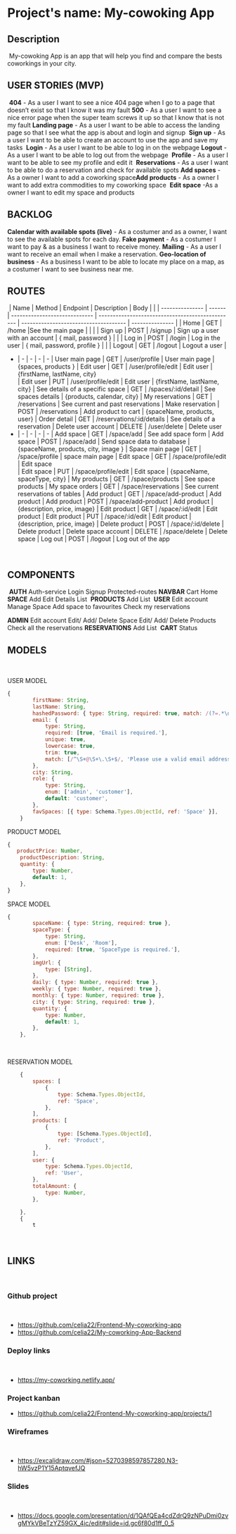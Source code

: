 # Project's name: My-cowoking App

## Description

​
My-cowoking App is an app that will help you find and compare the bests coworkings in your city.
​

## USER STORIES (MVP)

​
**404** - As a user I want to see a nice 404 page when I go to a page that doesn’t exist so that I know it was my fault
​
**500** - As a user I want to see a nice error page when the super team screws it up so that I know that is not my fault
​
**Landing page** - As a user I want to be able to access the landing page so that I see what the app is about and login and signup
​
**Sign up** - As a user I want to be able to create an account to use the app and save my tasks
​
**Login** - As a user I want to be able to log in on the webpage
​
**Logout** - As a user I want to be able to log out from the webpage
​
**Profile** - As a user I want to be able to see my profile and edit it
​
**Reservations** - As a user I want to be able to do a reservation and check for available spots
​
**Add spaces** - As a owner I want to add a coworking space
​
**Add products** - As a owner I want to add extra commodities to my coworking space
​
**Edit space** -As a owner I want to edit my space and products

## BACKLOG

**Calendar with available spots (live)** - As a costumer and as a owner, I want to see the available spots for each day.
**Fake payment** - As a costumer I want to pay & as a business I want to receive money.
**Mailing** - As a user I want to receive an email when I make a reservation.
**Geo-location of business** - As a business I want to be able to locate my place on a map, as a costumer I want to see business near me.

## ROUTES

​
| Name | Method | Endpoint | Description | Body | |
| --------------- | ------ | ----------------------------- | ------------------------------------------------ | ------------------------------------- | --------------- |
| Home | GET | /home |See the main page | | |
| Sign up | POST | /signup | Sign up a user with an account | { mail, password } | |
| Log in | POST | /login | Log in the user | { mail, password, profile } | |
| Logout | GET | /logout | Logout a user |

- | - | - | - | -
  | User main page | GET | /user/profile | User main page | {spaces, products }
  | Edit user | GET | /user/profile/edit | Edit user | {firstName, lastName, city}  
  | Edit user | PUT | /user/profile/edit | Edit user | {firstName, lastName, city}
  | See details of a specific space | GET | /spaces/:id/detail | See spaces details | {products, calendar, city}
  | My reservations | GET | /reservations | See current and past reservations
  | Make reservation | POST | /reservations | Add product to cart | {spaceName, products, user}
  | Order detail | GET | /reservations/:id/details | See details of a reservation
  | Delete user account | DELETE | /user/delete | Delete user
- | - | - | - | -
  | Add space | GET | /space/add | See add space form
  | Add space | POST | /space/add | Send space data to database | {spaceName, products, city, image }
  | Space main page | GET | /space/profile | space main page
  | Edit space | GET | /space/profile/edit | Edit space  
  | Edit space | PUT | /space/profile/edit | Edit space | {spaceName, spaceType, city}
  | My products | GET | /space/products | See space products
  | My space orders | GET | /space/reservations | See current reservations of tables
  | Add product | GET | /space/add-product | Add product
  | Add product | POST | /space/add-product | Add product | {description, price, image}
  | Edit product | GET | /space/:id/edit | Edit product
  | Edit product | PUT | /space/:id/edit | Edit product | {description, price, image}
  | Delete product | POST | /space/:id/delete | Delete product
  | Delete space account | DELETE | /space/delete | Delete space
  | Log out | POST | /logout | Log out of the app

​
​

## COMPONENTS

​
**AUTH**
Auth-service
Login
Signup
Protected-routes
​
**NAVBAR**
Cart
Home
​
**SPACE**
Add
Edit
Details
List
​
**PRODUCTS**
Add
List
​
**USER**
Edit account
Manage Space
Add space to favourites
Check my reservations

**ADMIN**
Edit account
Edit/ Add/ Delete Space
Edit/ Add/ Delete Products
Check all the reservations
​
**RESERVATIONS**
Add
List
​
**CART**
Status

## MODELS

​

USER MODEL
​

```js
{
		firstName: String,
		lastName: String,
		hashedPassword: { type: String, required: true, match: /(?=.*\d)(?=.*[a-z])(?=.*[A-Z]).{6,}/ },
		email: {
			type: String,
			required: [true, 'Email is required.'],
			unique: true,
			lowercase: true,
			trim: true,
			match: [/^\S+@\S+\.\S+$/, 'Please use a valid email address.'],
		},
		city: String,
		role: {
			type: String,
			enum: ['admin', 'customer'],
			default: 'customer',
		},
		favSpaces: [{ type: Schema.Types.ObjectId, ref: 'Space' }],
	}
```

PRODUCT MODEL
​

```js
{
   productPrice: Number,
	productDescription: String,
	quantity: {
		type: Number,
		default: 1,
	},
}
```

SPACE MODEL
​

```js
{
		spaceName: { type: String, required: true },
		spaceType: {
			type: String,
			enum: ['Desk', 'Room'],
			required: [true, 'SpaceType is required.'],
		},
		imgUrl: {
			type: [String],
		},
		daily: { type: Number, required: true },
		weekly: { type: Number, required: true },
		monthly: { type: Number, required: true },
		city: { type: String, required: true },
		quantity: {
			type: Number,
			default: 1,
		},
	},
```

​

RESERVATION MODEL
​

```js
	{
		spaces: [
			{
				type: Schema.Types.ObjectId,
				ref: 'Space',
			},
		],
		products: [
			{
				type: [Schema.Types.ObjectId],
				ref: 'Product',
			},
		],
		user: {
			type: Schema.Types.ObjectId,
			ref: 'User',
		},
		totalAmount: {
			type: Number,
		},

	},
	{
		t
```

​

## LINKS

​

### Github project

​

- https://github.com/celia22/Frontend-My-coworking-app
- https://github.com/celia22/My-coworking-App-Backend
  ​

### Deploy links

​

- https://my-coworking.netlify.app/
  ​

### Project kanban

- https://github.com/celia22/Frontend-My-coworking-app/projects/1
  ​

### Wireframes

​

- https://excalidraw.com/#json=5270398597857280,N3-hW5vzP1Y15AptqvefJQ
  ​

### Slides

​

- https://docs.google.com/presentation/d/1QAfQEa4cdZdrQ9zNPuDmi0zvgMYkVBeTzYZ59GX_4ic/edit#slide=id.gc6f80d1ff_0_5
